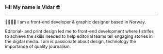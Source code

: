 ### Hi! My name is Vidar 🤓
---
📰👨🏻‍💻
I am a front-end developer & graphic designer based in Norway.

Editorial- and print design led me to front-end development where I strifes to achieve the skills needed to help editorial teams tell engaging stories in the digital media. 
I am is passionate about design, technology the importance of quality journalism.



<!--
**heiltutanvidare/heiltutanvidare** is a ✨ _special_ ✨ repository because its `README.md` (this file) appears on your GitHub profile.

Here are some ideas to get you started:

- 🔭 I’m currently working on ...
- 🌱 I’m currently learning ...
- 👯 I’m looking to collaborate on ...
- 🤔 I’m looking for help with ...
- 💬 Ask me about ...
- 📫 How to reach me: ...
- 😄 Pronouns: ...
- ⚡ Fun fact: ...
-->
